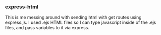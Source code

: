 ### express-html

This is me messing around with sending html with get routes using express.js. I used .ejs HTML files so I can type javascript inside of the .ejs files, and pass variables to it via express. 